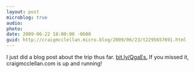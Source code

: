 ```yaml
---
layout: post
microblog: true
audio: 
photo: 
date: 2009-06-22 18:00:00 -0600
guid: http://craigmcclellan.micro.blog/2009/06/23/t2295657691.html
---
```

I just did a blog post about the trip thus far. [bit.ly/QgaEs.](http://bit.ly/QgaEs.) If you missed it, craigmcclellan.com is up and running!
